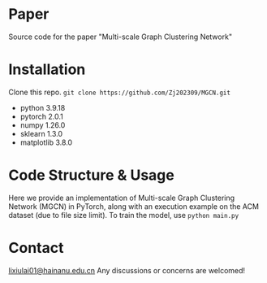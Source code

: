 # Paper
Source code for the paper "Multi-scale Graph Clustering Network"

# Installation
Clone this repo.
`git clone https://github.com/Zj202309/MGCN.git`

- python  3.9.18
- pytorch  2.0.1
- numpy  1.26.0
- sklearn  1.3.0
- matplotlib  3.8.0

# Code Structure & Usage
Here we provide an implementation of Multi-scale Graph Clustering Network (MGCN) in PyTorch, along with an execution example on the ACM dataset (due to file size limit). 
To train the model, use `python main.py`

# Contact
lixiulai01@hainanu.edu.cn
Any discussions or concerns are welcomed!
